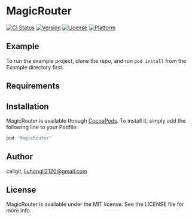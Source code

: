 # MagicRouter

[![CI Status](https://img.shields.io/travis/cellgit/MagicRouter.svg?style=flat)](https://travis-ci.org/cellgit/MagicRouter)
[![Version](https://img.shields.io/cocoapods/v/MagicRouter.svg?style=flat)](https://cocoapods.org/pods/MagicRouter)
[![License](https://img.shields.io/cocoapods/l/MagicRouter.svg?style=flat)](https://cocoapods.org/pods/MagicRouter)
[![Platform](https://img.shields.io/cocoapods/p/MagicRouter.svg?style=flat)](https://cocoapods.org/pods/MagicRouter)

## Example

To run the example project, clone the repo, and run `pod install` from the Example directory first.

## Requirements

## Installation

MagicRouter is available through [CocoaPods](https://cocoapods.org). To install
it, simply add the following line to your Podfile:

```ruby
pod 'MagicRouter'
```

## Author

cellgit, liuhongli2120@gmail.com

## License

MagicRouter is available under the MIT license. See the LICENSE file for more info.
